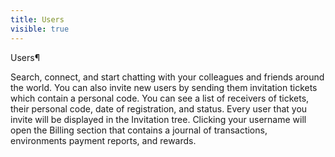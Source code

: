 ```yaml
---
title: Users
visible: true
---
```


Users¶

Search, connect, and start chatting with your colleagues and friends around the world. You can also invite new users by sending them invitation tickets which contain a personal code. You can see a list of receivers of tickets, their personal code, date of registration, and status. Every user that you invite will be displayed in the Invitation tree. Clicking your username will open the Billing section that contains a journal of transactions, environments payment reports, and rewards.
